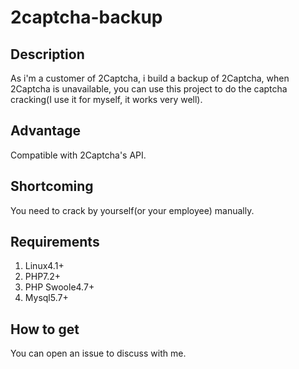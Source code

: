 # 2captcha-backup

## Description

As i'm a customer of 2Captcha, i build a backup of 2Captcha, when 2Captcha is unavailable, you can use this project to do the captcha cracking(I use it for myself, it works very well).

## Advantage

Compatible with 2Captcha's API.

## Shortcoming

You need to crack by yourself(or your employee) manually.

## Requirements

1. Linux4.1+
2. PHP7.2+
3. PHP Swoole4.7+
4. Mysql5.7+

## How to get

You can open an issue to discuss with me.
